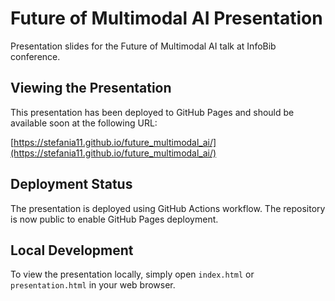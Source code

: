 # Future of Multimodal AI Presentation

Presentation slides for the Future of Multimodal AI talk at InfoBib conference.

## Viewing the Presentation

This presentation has been deployed to GitHub Pages and should be available soon at the following URL:

[https://stefania11.github.io/future_multimodal_ai/](https://stefania11.github.io/future_multimodal_ai/)

## Deployment Status

The presentation is deployed using GitHub Actions workflow. The repository is now public to enable GitHub Pages deployment.

## Local Development

To view the presentation locally, simply open `index.html` or `presentation.html` in your web browser.
